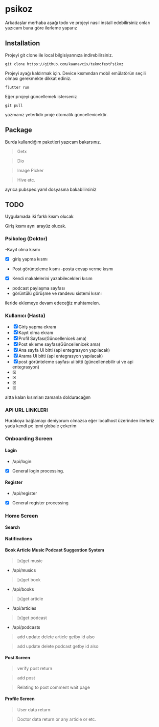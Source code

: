 # psikoz

Arkadaşlar merhaba aşağı todo ve projeyi nasıl install edebilirsiniz onları yazıcam buna göre ilerleme yaparız

## Installation
Projeyi git clone ile local bilgisiyarınıza indirebilirsiniz.
```
git clone https://github.com/kaanavcix/teknofestPsikoz

```
Projeyi ayağı kaldırmak için. Device kısmından mobil emülatörün seçili olması gerekmekte dikkat ediniz.

``` 
flutter run 

```

Eğer projeyi güncellemek isterseniz 

``` 
git pull

```
yazmanız yeterlidir proje otomatik güncellenicektir.
## Package

Burda kullandığım paketleri yazıcam bakarsınız.
>Getx

>Dio

>Image Picker

>Hive etc. 

ayrıca pubspec.yaml dosyasına bakabilirsiniz
## TODO 

Uygulamada iki farklı kısım olucak 

Giriş kısmı aynı arayüz olucak. 
### Psikolog (Doktor)
 -Kayıt olma kısmı 
 - [x] giriş yapma kısmı 
 - Post görünteleme kısmı
 -posta cevap verme kısmı
 - [x] Kendi makalelerini yazabilecekleri kısım 
 - podcast paylaşma sayfası
 - görüntülü görüşme ve randevu sistemi kısmı

 ileride eklemeye devam edeceğiz muhtamelen.
### Kullanıcı (Hasta) 

- [x] Giriş yapma ekranı
- [x] Kayıt olma ekranı
- [x] Profil Sayfası(Güncellenicek ama)
- [x] Post ekleme sayfası(Güncellenicek ama)
- [x] Ana sayfa Ui bitti (api entegrasyon yapılacak)
- [x] Arama Ui bitti (api entegrasyon yapılacak)
- [x] post görünteleme sayfası ui bitti (güncellenebilir ui ve api entegrasyon)
- [x] 
- [x]
- [x]
- [x]

altta kalan kısımları zamanla dolduracağım 


### API URL LINKLERI
Hurakoya bağlamayı deniyorum olmazsa eğer localhost üzerinden ilerleriz yada kendi pc ipmi globale çekerim
### Onboarding Screen
#### Login
- /api/login

- [x] General login processing.


#### Register
- /api/register
- [x] General register processing 


### Home Screen

#### Search 

#### Natifications
#### Book Article Music Podcast Suggestion System 

> [x]get music
- /api/musics

> [x]get book
- /api/books

> [x]get article 
- /api/articles

> [x]get podcast
- /api/podcasts

> add update delete article getby id also 

> add update delete podcast  getby id also

#### Post Screen
> verify post return 

> add post

> Relating to post comment wait page

#### Profile Screen 

> User data return 

> Doctor data return or any article or etc.









